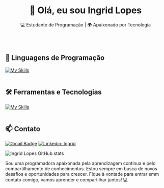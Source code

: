 <h1 align="center">👋 Olá, eu sou Ingrid Lopes</h1>

<p align="center">
  💻 Estudante de Programação | 🌍 Apaixonado por Tecnologia
</p><br><br>


## 🚀 Linguagens de Programação
[![My Skills](https://skillicons.dev/icons?i=python)](https://skillicons.dev)<br><br>

## 🛠️ Ferramentas e Tecnologias
[![My Skills](https://skillicons.dev/icons?i=vscode,mysql,git,github)](https://skillicons.dev)<br><br>

## 📫 Contato

[![Gmail Badge](https://img.shields.io/badge/-ingridlpdj00@gmail.com-006bed?style=flat-square&logo=Gmail&logoColor=white&link=mailto:{SeuEmail})](mailto:{SeuEmail})
[![Linkedin: Ingrid](https://img.shields.io/badge/-ingridlopes-blue?style=flat-square&logo=Linkedin&logoColor=white&link=https://www.linkedin.com/in/ingrid-lopes-/)](https://www.linkedin.com/in/ingrid-lopes-566043152//)


![Ingrid Lopes GitHub stats](https://github-readme-stats.vercel.app/api?username=ingridlopes00&show_icons=true&theme=radical)

Sou uma programadora apaixonada pela aprendizagem contínua e pelo compartilhamento de conhecimentos. Estou sempre em busca de novos desafios e oportunidades para crescer. Fique à vontade para entrar emm contato comigo, vamos aprender e compartilhar juntos! 💻 <br><br>
